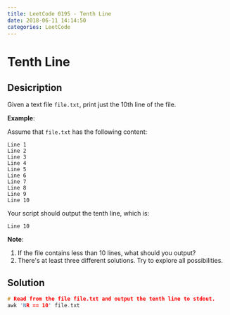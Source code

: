 ```yaml
---
title: LeetCode 0195 - Tenth Line
date: 2018-06-11 14:14:50
categories: LeetCode
---
```

# Tenth Line

<!--more-->

## Desicription

Given a text file `file.txt`, print just the 10th line of the file.

**Example**:

Assume that `file.txt` has the following content:

```
Line 1
Line 2
Line 3
Line 4
Line 5
Line 6
Line 7
Line 8
Line 9
Line 10
```

Your script should output the tenth line, which is:

```
Line 10
```

**Note**:

1. If the file contains less than 10 lines, what should you output?
1. There's at least three different solutions. Try to explore all possibilities.

## Solution

```cpp
# Read from the file file.txt and output the tenth line to stdout.
awk 'NR == 10' file.txt
```